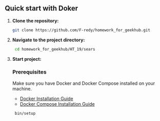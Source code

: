## Quick start with Doker

1. **Clone the repository:**

    ```bash
    git clone https://github.com/F-redy/homework_for_geekhub.git
    ```
2. **Navigate to the project directory:**

   ```bash
    cd homework_for_geekhub/HT_19/sears
    ```
3. **Start project:**

   ### Prerequisites

   Make sure you have Docker and Docker Compose installed on your machine.

   - [Docker Installation Guide](https://docs.docker.com/get-docker/)
   - [Docker Compose Installation Guide](https://docs.docker.com/compose/install/)

   ```bash
    bin/setup
   ```
